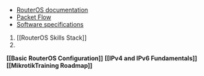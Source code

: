 - [RouterOS documentation](https://help.mikrotik.com/docs/spaces/ROS/pages/328059/RouterOS)
- [Packet Flow](https://help.mikrotik.com/docs/spaces/ROS/pages/328059/RouterOS)
- [Software specifications](https://help.mikrotik.com/docs/spaces/ROS/pages/19136707/Software+Specifications)

1. [[RouterOS Skills Stack]]
2. 

**[[Basic RouterOS Configuration]]**
**[[IPv4 and IPv6 Fundamentals]]**
**[[MikrotikTraining Roadmap]]**

